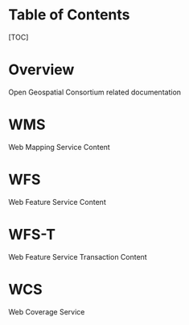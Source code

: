 # Table of Contents

[TOC]

# Overview

Open Geospatial Consortium related documentation

# WMS

Web Mapping Service Content

# WFS

Web Feature Service Content

# WFS-T

Web Feature Service Transaction Content

# WCS

Web Coverage Service
